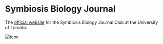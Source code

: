 # Symbiosis Biology Journal

The [official website](https://uoft-symbiosis.netlify.app/) for the Symbiosis Biology Journal Club at the University of Toronto.

![icon](https://github.com/AB20CS/symbiosis-biology-journal/assets/69637288/79a776e0-978c-4f82-b9c3-a00f1440e44d)
